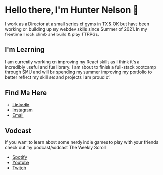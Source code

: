 # Hello there, I'm Hunter Nelson 🧗

I work as a Director at a small series of gyms in TX & OK but have been working on building up my webdev skills since Summer of 2021. In my freetime I rock climb and build & play TTRPGs.

## I'm Learning

I am currently working on improving my React skills as I think it's a incredibly useful and fun library. I am about to finish a full-stack bootcamp through SMU and will be spending my summer improving my portfolio to better reflect my skill set and projects I am proud of.


## Find Me Here
* [LinkedIn](https://www.linkedin.com/in/hunter-k-nelson/)
* [Instagram](https://www.instagram.com/the_fitness_hippie/)
* [Email](mailto:huntknelson@gmail.com)

## Vodcast

If you want to learn about some nerdy indie games to play with your friends check out my podcast/vodcast The Weekly Scroll
* [Spotify](https://open.spotify.com/show/3ImMl6cwPn6kgydbl5j3Jf?si=34844598dbf9461f)
* [Youtube](https://youtu.be/UUpSnEFay5s)
* [Twitch](https://www.twitch.tv/theadventurearchive)

<!--
**Father-of-Cats/Father-of-Cats** is a ✨ _special_ ✨ repository because its `README.md` (this file) appears on your GitHub profile.

Here are some ideas to get you started:

- 🔭 I’m currently working on ...
- 🌱 I’m currently learning ...
- 👯 I’m looking to collaborate on ...
- 🤔 I’m looking for help with ...
- 💬 Ask me about ...
- 📫 How to reach me: ...
- 😄 Pronouns: ...
- ⚡ Fun fact: ...
-->
